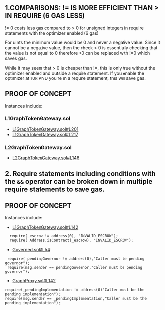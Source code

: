 ## 1.COMPARISONS: != IS MORE EFFICIENT THAN > IN REQUIRE (6 GAS LESS)
!= 0 costs less gas compared to > 0 for unsigned integers in require statements with the optimizer enabled (6 gas)

For uints the minimum value would be 0 and never a negative value. Since it cannot be a negative value, then the check > 0 is essentially checking that the value is not equal to 0 therefore >0 can be replaced with !=0 which saves gas.

While it may seem that > 0 is cheaper than !=, this is only true without the optimizer enabled and outside a require statement. If you enable the optimizer at 10k AND you’re in a require statement, this will save gas.

## PROOF OF CONCEPT

Instances include:

### L1GraphTokenGateway.sol
- [L1GraphTokenGateway.sol#L201](https://github.com/code-423n4/2022-10-thegraph/blob/main/contracts/gateway/L1GraphTokenGateway.sol#L201)
- [L1GraphTokenGateway.sol#L217](https://github.com/code-423n4/2022-10-thegraph/blob/main/contracts/gateway/L1GraphTokenGateway.sol#L217)

### L2GraphTokenGateway.sol
- [L2GraphTokenGateway.sol#L146](https://github.com/code-423n4/2022-10-thegraph/blob/main/contracts/l2/gateway/L2GraphTokenGateway.sol#L146)


## 2. Require statements including conditions with the `&&` operator can be broken down in multiple require statements to save gas.

## PROOF OF CONCEPT
Instances include:
- [L1GraphTokenGateway.sol#L142](https://github.com/code-423n4/2022-10-thegraph/blob/main/contracts/gateway/L1GraphTokenGateway.sol#L142)
```
  require(_escrow != address(0), "INVALID_ESCROW");
  require( Address.isContract(_escrow), "INVALID_ESCROW");
```
- [Governed.sol#L54](https://github.com/code-423n4/2022-10-thegraph/blob/main/contracts/governance/Governed.sol#L54)
```
 require( pendingGovernor != address(0),"Caller must be pending governor");
 require(msg.sender == pendingGovernor,"Caller must be pending governor");
```

- [GraphProxy.sol#L142](https://github.com/code-423n4/2022-10-thegraph/blob/main/contracts/upgrades/GraphProxy.sol#L142)

```
require(_pendingImplementation != address(0)"Caller must be the pending implementation");
require(msg.sender == _pendingImplementation,"Caller must be the pending implementation");
```
